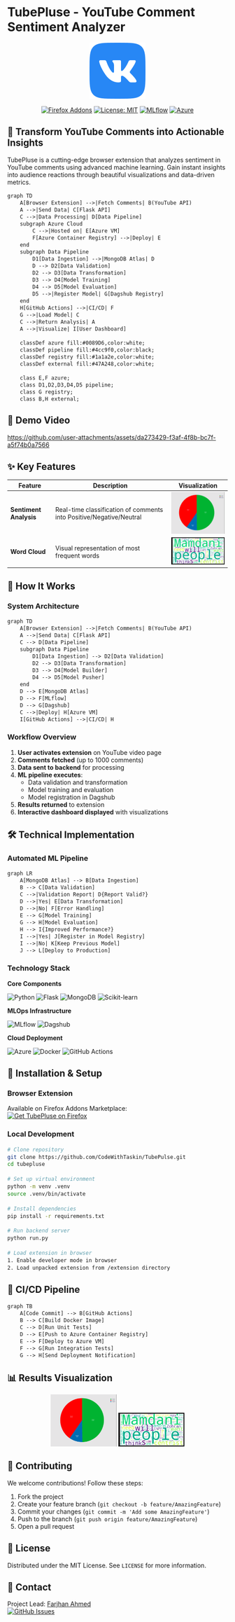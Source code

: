 # TubePluse - YouTube Comment Sentiment Analyzer

<div align="center">
  <img src="https://github.com/CodeWithTaskin/TubePulse/blob/main/plugin/icons/icon128.png?raw=true" alt="TubePluse Banner">
  
  [![Firefox Addons](https://img.shields.io/badge/Firefox_Addons-FF7139?logo=firefoxbrowser&logoColor=white)](https://addons.mozilla.org/)
  [![License: MIT](https://img.shields.io/badge/License-MIT-yellow.svg)](https://opensource.org/licenses/MIT)
  [![MLflow](https://img.shields.io/badge/MLflow-0194E2?logo=mlflow&logoColor=white)](https://mlflow.org/)
  [![Azure](https://img.shields.io/badge/Azure-0089D6?logo=microsoftazure&logoColor=white)](https://azure.microsoft.com/)
</div>

## 🌟 Transform YouTube Comments into Actionable Insights

TubePluse is a cutting-edge browser extension that analyzes sentiment in YouTube comments using advanced machine learning. Gain instant insights into audience reactions through beautiful visualizations and data-driven metrics.

```mermaid
graph TD
    A[Browser Extension] -->|Fetch Comments| B(YouTube API)
    A -->|Send Data| C[Flask API]
    C -->|Data Processing| D[Data Pipeline]
    subgraph Azure Cloud
        C -->|Hosted on| E[Azure VM]
        F[Azure Container Registry] -->|Deploy| E
    end
    subgraph Data Pipeline
        D1[Data Ingestion] -->|MongoDB Atlas| D
        D --> D2[Data Validation]
        D2 --> D3[Data Transformation]
        D3 --> D4[Model Training]
        D4 --> D5[Model Evaluation]
        D5 -->|Register Model| G[Dagshub Registry]
    end
    H[GitHub Actions] -->|CI/CD| F
    G -->|Load Model| C
    C -->|Return Analysis| A
    A -->|Visualize| I[User Dashboard]
    
    classDef azure fill:#0089D6,color:white;
    classDef pipeline fill:#4cc9f0,color:black;
    classDef registry fill:#1a1a2e,color:white;
    classDef external fill:#47A248,color:white;
    
    class E,F azure;
    class D1,D2,D3,D4,D5 pipeline;
    class G registry;
    class B,H external;
```
## 🎥 Demo Video
https://github.com/user-attachments/assets/da273429-f3af-4f8b-bc7f-a5f74b0a7566 


## ✨ Key Features

| Feature | Description | Visualization |
|---------|-------------|--------------|
| **Sentiment Analysis** | Real-time classification of comments into Positive/Negative/Neutral | <img src="https://github.com/CodeWithTaskin/TubePulse/blob/main/asset/Screenshot_1.png?raw=true" width="200"> |
| **Word Cloud** | Visual representation of most frequent words | <img src="https://github.com/CodeWithTaskin/TubePulse/blob/main/asset/Screenshot_2.png?raw=true" width="200"> |



## 🚀 How It Works

### System Architecture

```mermaid
graph TD
    A[Browser Extension] -->|Fetch Comments| B(YouTube API)
    A -->|Send Data| C[Flask API]
    C --> D[Data Pipeline]
    subgraph Data Pipeline
        D1[Data Ingestion] --> D2[Data Validation]
        D2 --> D3[Data Transformation]
        D3 --> D4[Model Builder]
        D4 --> D5[Model Pusher]
    end
    D --> E[MongoDB Atlas]
    D --> F[MLflow]
    D --> G[Dagshub]
    C -->|Deploy| H[Azure VM]
    I[GitHub Actions] -->|CI/CD| H
```

### Workflow Overview

1. **User activates extension** on YouTube video page
2. **Comments fetched** (up to 1000 comments)
3. **Data sent to backend** for processing
4. **ML pipeline executes**:
   - Data validation and transformation
   - Model training and evaluation
   - Model registration in Dagshub
5. **Results returned** to extension
6. **Interactive dashboard displayed** with visualizations

## 🛠️ Technical Implementation

### Automated ML Pipeline

```mermaid
graph LR
    A[MongoDB Atlas] --> B[Data Ingestion]
    B --> C[Data Validation]
    C -->|Validation Report| D{Report Valid?}
    D -->|Yes| E[Data Transformation]
    D -->|No| F[Error Handling]
    E --> G[Model Training]
    G --> H[Model Evaluation]
    H --> I{Improved Performance?}
    I -->|Yes| J[Register in Model Registry]
    I -->|No| K[Keep Previous Model]
    J --> L[Deploy to Production]
```

### Technology Stack

**Core Components**  
<div>
  <img src="https://img.shields.io/badge/Python-3776AB?logo=python&logoColor=white" alt="Python">
  <img src="https://img.shields.io/badge/Flask-000000?logo=flask&logoColor=white" alt="Flask">
  <img src="https://img.shields.io/badge/MongoDB-47A248?logo=mongodb&logoColor=white" alt="MongoDB">
  <img src="https://img.shields.io/badge/Scikit_learn-F7931E?logo=scikitlearn&logoColor=white" alt="Scikit-learn">
</div>

**MLOps Infrastructure**  
<div>
  <img src="https://img.shields.io/badge/MLflow-0194E2?logo=mlflow&logoColor=white" alt="MLflow">
  <img src="https://img.shields.io/badge/Dagshub-000000?logo=dagshub&logoColor=white" alt="Dagshub">
</div>

**Cloud Deployment**  
<div>
  <img src="https://img.shields.io/badge/Azure-0089D6?logo=microsoftazure&logoColor=white" alt="Azure">
  <img src="https://img.shields.io/badge/Docker-2496ED?logo=docker&logoColor=white" alt="Docker">
  <img src="https://img.shields.io/badge/GitHub_Actions-2088FF?logo=githubactions&logoColor=white" alt="GitHub Actions">
</div>

## 🧩 Installation & Setup

### Browser Extension
Available on Firefox Addons Marketplace:  
[![Get TubePluse on Firefox](https://img.shields.io/badge/Firefox_Addons-FF7139?logo=firefoxbrowser&logoColor=white)](https://addons.mozilla.org/en-US/firefox/addon/tubepluse/)

### Local Development
```bash
# Clone repository
git clone https://github.com/CodeWithTaskin/TubePulse.git
cd tubepluse

# Set up virtual environment
python -m venv .venv
source .venv/bin/activate

# Install dependencies
pip install -r requirements.txt

# Run backend server
python run.py

# Load extension in browser
1. Enable developer mode in browser
2. Load unpacked extension from /extension directory
```

## 🔄 CI/CD Pipeline

```mermaid
graph TB
    A[Code Commit] --> B[GitHub Actions]
    B --> C[Build Docker Image]
    C --> D[Run Unit Tests]
    D --> E[Push to Azure Container Registry]
    E --> F[Deploy to Azure VM]
    F --> G[Run Integration Tests]
    G --> H[Send Deployment Notification]
```

## 📊 Results Visualization

<div align="center">
  <img src="https://github.com/CodeWithTaskin/TubePulse/blob/main/asset/Screenshot_1.png?raw=true" alt="Pie Chart" width="30%">
  <img src="https://github.com/CodeWithTaskin/TubePulse/blob/main/asset/Screenshot_2.png?raw=true" alt="Word Cloud" width="30%">
</div>

## 🤝 Contributing

We welcome contributions! Follow these steps:

1. Fork the project
2. Create your feature branch (`git checkout -b feature/AmazingFeature`)
3. Commit your changes (`git commit -m 'Add some AmazingFeature'`)
4. Push to the branch (`git push origin feature/AmazingFeature`)
5. Open a pull request

## 📄 License

Distributed under the MIT License. See `LICENSE` for more information.

## 📧 Contact

Project Lead: [Farjhan Ahmed](mailto:your.email@example.com)  
[![GitHub Issues](https://img.shields.io/github/issues/CodeWithTaskin/tubepluse)](https://github.com/CodeWithTaskin/TubePulse/issues)

